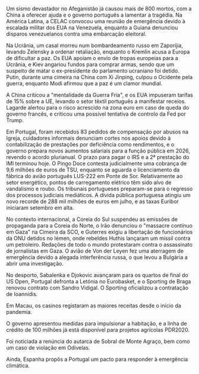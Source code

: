 Um sismo devastador no Afeganistão já causou mais de 800 mortos, com a China a oferecer ajuda e o governo português a lamentar a tragédia.
Na América Latina, a CELAC convocou uma reunião de emergência devido à escalada militar dos EUA na Venezuela, enquanto a Guiana denunciou disparos venezuelanos contra uma embarcação eleitoral.

Na Ucrânia, um casal morreu num bombardeamento russo em Zaporíjia, levando Zelensky a ordenar retaliação, enquanto o Kremlin acusa a Europa de dificultar a paz. Os EUA apoiam o envio de tropas europeias para a Ucrânia, e Kiev angariou fundos para comprar armas, sendo que um suspeito de matar o ex-presidente do parlamento ucraniano foi detido. Putin, durante uma cimeira na China com Xi Jinping, culpou o Ocidente pela guerra, enquanto Modi afirmou que a paz é um clamor mundial.

A China criticou a "mentalidade da Guerra Fria", e os EUA impuseram tarifas de 15% sobre a UE, levando o setor têxtil português a manifestar receios. Lagarde alertou para o risco acrescido na zona euro em caso de queda do governo francês, e criticou uma possível tentativa de controlo da Fed por Trump.

Em Portugal, foram recebidos 83 pedidos de compensação por abusos na Igreja, cuidadores informais denunciam cortes nos apoios devido à contabilização de prestações por deficiência como rendimentos, e o governo prepara novos aumentos salariais para a função pública em 2026, revendo o acordo plurianual. O prazo para pagar o IRS e a 2ª prestação do IMI terminou hoje. O Pingo Doce contesta judicialmente uma cobrança de 9,6 milhões de euros de TSU, enquanto se aguarda o licenciamento da fábrica do avião português LUS-222 em Ponte de Sor. Relativamente ao setor energético, pontos de carregamento elétrico têm sido alvo de vandalismo e roubo. Os tribunais portugueses preparam-se para o regresso dos processos judiciais mediáticos. A dívida pública portuguesa atingiu um novo recorde de 288 mil milhões de euros em julho, e as taxas Euribor iniciaram setembro em alta.

No contexto internacional, a Coreia do Sul suspendeu as emissões de propaganda para a Coreia do Norte, o Irão denunciou o "massacre contínuo em Gaza" na Cimeira da SCO, e Guterres exigiu a libertação de funcionários da ONU detidos no Iémen, onde rebeldes Huthis lançaram um míssil contra um petroleiro. Redações de todo o mundo protestaram contra o assassinato de jornalistas em Gaza. O avião de Von der Leyen fez uma aterragem de emergência devido a alegada interferência russa, o que levou a Bulgária a abrir uma investigação.

No desporto, Sabalenka e Djokovic avançaram para os quartos de final do US Open, Portugal defronta a Letónia no Eurobasket, e o Sporting de Braga renovou contrato com Sandro Vidigal. O Sporting oficializou a contratação de Ioannidis.

Em Macau, os casinos registaram as maiores receitas desde o início da pandemia.

O governo apresentou medidas para impulsionar a habitação, e a linha de crédito de 100 milhões já está disponível para projetos agrícolas PDR2020.

Foi noticiada a renúncia do autarca de Sobral de Monte Agraço, bem como um caso de violação em Odivelas.

Ainda, Espanha propôs a Portugal um pacto para responder à emergência climática.